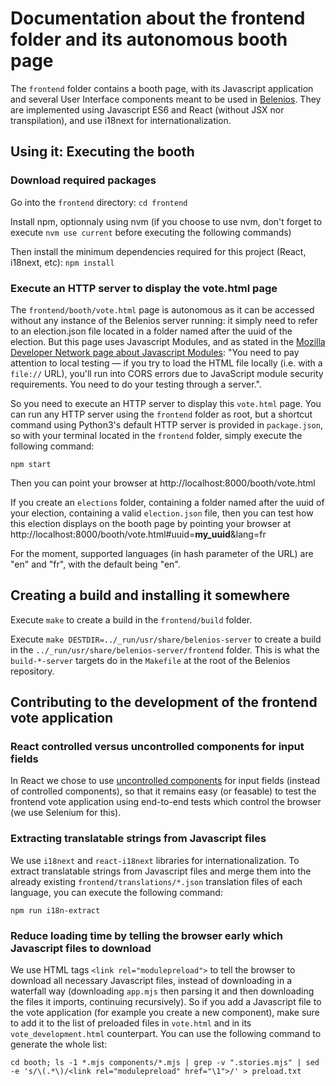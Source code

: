 # Documentation about the frontend folder and its autonomous booth page



The `frontend` folder contains a booth page, with its Javascript application and several User Interface components meant to be used in [Belenios](https://www.belenios.org/). They are implemented using Javascript ES6 and React (without JSX nor transpilation), and use i18next for internationalization.

## Using it: Executing the booth

### Download required packages

Go into the `frontend` directory: `cd frontend`

Install npm, optionnaly using nvm (if you choose to use nvm, don't forget to execute `nvm use current` before executing the following commands)

Then install the minimum dependencies required for this project (React, i18next, etc): `npm install`

### Execute an HTTP server to display the vote.html page

The `frontend/booth/vote.html` page is autonomous as it can be accessed without any instance of the Belenios server running: it simply need to refer to an election.json file located in a folder named after the uuid of the election. But this page uses Javascript Modules, and as stated in the [Mozilla Developer Network page about Javascript Modules](https://developer.mozilla.org/en-US/docs/Web/JavaScript/Guide/Modules): "You need to pay attention to local testing — if you try to load the HTML file locally (i.e. with a `file://` URL), you'll run into CORS errors due to JavaScript module security requirements. You need to do your testing through a server.".

So you need to execute an HTTP server to display this `vote.html` page. You can run any HTTP server using the `frontend` folder as root, but a shortcut command using Python3's default HTTP server is provided in `package.json`, so with your terminal located in the `frontend` folder, simply execute the following command:

`npm start`

Then you can point your browser at http://localhost:8000/booth/vote.html

If you create an `elections` folder, containing a folder named after the uuid of your election, containing a valid `election.json` file, then you can test how this election displays on the booth page by pointing your browser at http://localhost:8000/booth/vote.html#uuid=__my_uuid__&lang=fr

For the moment, supported languages (in hash parameter of the URL) are "en" and "fr", with the default being "en".

## Creating a build and installing it somewhere

Execute `make` to create a build in the `frontend/build` folder.

Execute `make DESTDIR=../_run/usr/share/belenios-server` to create a build in the `../_run/usr/share/belenios-server/frontend` folder. This is what the `build-*-server` targets do in the `Makefile` at the root of the Belenios repository.

## Contributing to the development of the frontend vote application

### React controlled versus uncontrolled components for input fields

In React we chose to use [uncontrolled components](https://en.reactjs.org/docs/uncontrolled-components.html) for input fields (instead of controlled components), so that it remains easy (or feasable) to test the frontend vote application using end-to-end tests which control the browser (we use Selenium for this).

### Extracting translatable strings from Javascript files

We use `i18next` and `react-i18next` libraries for internationalization. To extract translatable strings from Javascript files and merge them into the already existing `frontend/translations/*.json` translation files of each language, you can execute the following command:

`npm run i18n-extract`

### Reduce loading time by telling the browser early which Javascript files to download

We use HTML tags `<link rel="modulepreload">` to tell the browser to download all necessary Javascript files, instead of downloading in a waterfall way (downloading `app.mjs` then parsing it and then downloading the files it imports, continuing recursively). So if you add a Javascript file to the vote application (for example you create a new component), make sure to add it to the list of preloaded files in `vote.html` and in its `vote_development.html` counterpart. You can use the following command to generate the whole list:

`cd booth; ls -1 *.mjs components/*.mjs | grep -v ".stories.mjs" | sed -e 's/\(.*\)/<link rel="modulepreload" href="\1">/' > preload.txt`